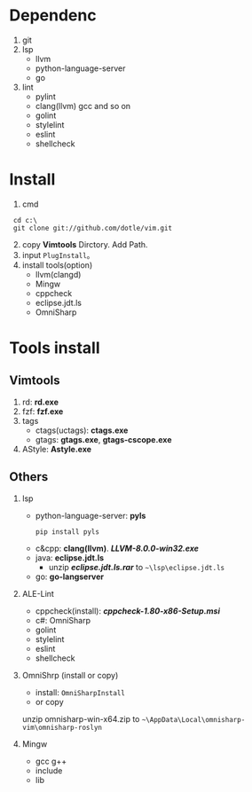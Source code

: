 
# Dependenc
1. git
2. lsp
    * llvm
    * python-language-server
    * go
3. lint
    * pylint
    * clang(llvm) gcc and so on
    * golint
    * stylelint
    * eslint
    * shellcheck

# Install
1. cmd
```
 cd c:\   
 git clone git://github.com/dotle/vim.git
```
2. copy **Vimtools** Dirctory. Add Path.
3. input `PlugInstall`。
4. install tools(option)
   * llvm(clangd)
   * Mingw
   * cppcheck
   * eclipse.jdt.ls
   * OmniSharp

# Tools install
## Vimtools
1. rd:  **rd.exe**
2. fzf:  **fzf.exe**
3. tags 
    * ctags(uctags): **ctags.exe**
    * gtags: **gtags.exe**, **gtags-cscope.exe**
4. AStyle:  **Astyle.exe**

## Others
1. lsp
    * python-language-server: **pyls**
        ```
        pip install pyls
        ```
    * c&cpp: **clang(llvm)**.  ***LLVM-8.0.0-win32.exe***
    * java: **eclipse.jdt.ls** 
        + unzip ***eclipse.jdt.ls.rar*** to `~\lsp\eclipse.jdt.ls`
    * go: **go-langserver**
2. ALE-Lint
    * cppcheck(install): ***cppcheck-1.80-x86-Setup.msi***
    * c#: OmniSharp
    * golint
    * stylelint
    * eslint
    * shellcheck
3. OmniShrp   (install or copy)
    * install: `OmniSharpInstall`
    * or copy

    unzip omnisharp-win-x64.zip to `~\AppData\Local\omnisharp-vim\omnisharp-roslyn`
4. Mingw
    * gcc g++ 
    * include 
    * lib

